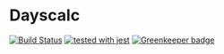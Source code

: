 # Dayscalc
[![Build Status](https://travis-ci.org/Saionaro/dayscalc.svg?branch=master)](https://travis-ci.org/Saionaro/dayscalc)
[![tested with jest](https://img.shields.io/badge/tested_with-jest-99424f.svg)](https://github.com/facebook/jest) [![Greenkeeper badge](https://badges.greenkeeper.io/Saionaro/dayscalc.svg)](https://greenkeeper.io/)